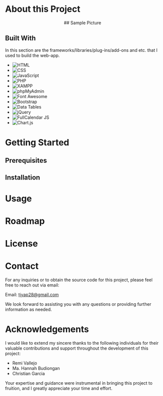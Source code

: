 # About this Project

<div align="center">
    ## Sample Picture
</div>


## Built With
In this section are the frameworks/libraries/plug-ins/add-ons and etc. that I used to build the web-app.

- ![HTML](https://img.shields.io/badge/HTML5-E34F26?style=for-the-badge&logo=html5&logoColor=white)
- ![CSS](https://img.shields.io/badge/CSS3-1572B6?style=for-the-badge&logo=css3&logoColor=white)
- ![JavaScript](https://img.shields.io/badge/JavaScript-F7DF1E?style=for-the-badge&logo=javascript&logoColor=black)
- ![PHP](https://img.shields.io/badge/PHP-777BB4?style=for-the-badge&logo=php&logoColor=white)
- ![XAMPP](https://img.shields.io/badge/XAMPP-FB7A24?style=for-the-badge&logo=xampp&logoColor=white)
- ![phpMyAdmin](https://img.shields.io/badge/phpMyAdmin-6C78AF?style=for-the-badge&logo=phpmyadmin&logoColor=white)
- ![Font Awesome](https://img.shields.io/badge/Font%20Awesome-339AF0?style=for-the-badge&logo=fontawesome&logoColor=white)
- ![Bootstrap](https://img.shields.io/badge/Bootstrap-563D7C?style=for-the-badge&logo=bootstrap&logoColor=white)
- ![Data Tables](https://img.shields.io/badge/Data%20Tables-336791?style=for-the-badge&logo=datatables&logoColor=white)
- ![jQuery](https://img.shields.io/badge/jQuery-0769AD?style=for-the-badge&logo=jquery&logoColor=white)
- ![FullCalendar JS](https://img.shields.io/badge/FullCalendar%20JS-2577C7?style=for-the-badge&logo=fullcalendar&logoColor=white)
- ![Chart.js](https://img.shields.io/badge/Chart.js-FE777B?style=for-the-badge&logo=chartdotjs&logoColor=white)

# Getting Started
## Prerequisites
## Installation

# Usage

# Roadmap

# License

# Contact
For any inquiries or to obtain the source code for this project, please feel free to reach out via email:

Email: tjyap28@gmail.com

We look forward to assisting you with any questions or providing further information as needed.

# Acknowledgements
I would like to extend my sincere thanks to the following individuals for their valuable contributions and support throughout the development of this project:

- Remi Vallejo
- Ma. Hannah Budiongan
- Christian Garcia

Your expertise and guidance were instrumental in bringing this project to fruition, and I greatly appreciate your time and effort.



